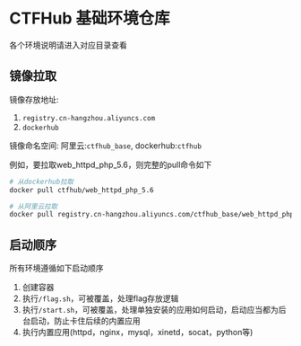 # CTFHub 基础环境仓库

各个环境说明请进入对应目录查看

## 镜像拉取

镜像存放地址:
1. `registry.cn-hangzhou.aliyuncs.com`
2. `dockerhub`

镜像命名空间: 阿里云:`ctfhub_base`, dockerhub:`ctfhub`

例如，要拉取web_httpd_php_5.6，则完整的pull命令如下

```bash
# 从dockerhub拉取
docker pull ctfhub/web_httpd_php_5.6

# 从阿里云拉取
docker pull registry.cn-hangzhou.aliyuncs.com/ctfhub_base/web_httpd_php_5.6
```

## 启动顺序

所有环境遵循如下启动顺序

1. 创建容器
2. 执行`/flag.sh`，可被覆盖，处理flag存放逻辑
3. 执行`/start.sh`，可被覆盖，处理单独安装的应用如何启动，启动应当都为后台启动，防止卡住后续的内置应用
4. 执行内置应用(httpd，nginx，mysql，xinetd，socat，python等)
